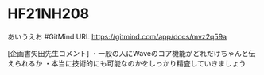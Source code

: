 # HF21NH208
あいうえお
#GitMind URL
https://gitmind.com/app/docs/mvz2q59a

[企画書矢田先生コメント]
・一般の人にWaveのコア機能がどれだけちゃんと伝えられるか
・本当に技術的にも可能なのかをしっかり精査していきましょう